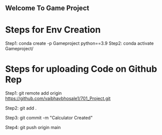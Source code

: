 ## Welcome To Game Project

# Steps for Env Creation 
Step1: conda create -p Gameproject python==3.9
Step2: conda activate Gameproject/

# Steps for uploading Code on Github Rep
Step1: git remote add origin https://github.com/vaibhavbhosale1/701_Project.git

Step2: git add .

Step3: git commit -m "Calculator Created"

Step4: git push origin main